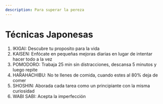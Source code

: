 ```yaml
---
description: Para superar la pereza
---
```


# Técnicas Japonesas

1. IKIGAI: Descubre tu proposito para la vida
2. KAISEN: Enfócate en pequeñas mejoras diarias en lugar de intentar hacer todo a la vez
3. POMODORO: Trabaja 25 min sin distracciones, descansa 5 minutos y luego repite
4. HARAHACHIBU: No te llenes de comida, cuando estes al 80% deja de comer
5. SHOSHIN: Aborada cada tarea como un principiante con la misma curiosidad
6. WABI SABI: Acepta la imperfección

